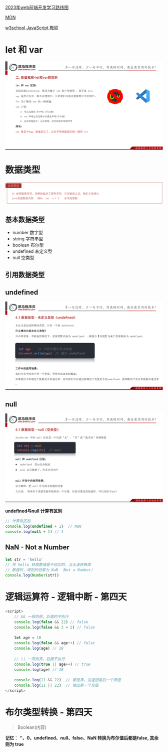 [2023年web前端开发学习路线图](https://www.bilibili.com/read/cv10431130)

[MDN](https://developer.mozilla.org/zh-CN/)

[w3school  JavaScript 教程](https://www.w3school.com.cn/js/index.asp)



# let 和 var

![](images/var.png)





# 数据类型

![](images/js弱数据类型.png)



## 基本数据类型

* number 数字型
* string 字符串型
* boolean 布尔型
* undefined 未定义型
* null 空类型



## 引用数据类型



## undefined 

![](images/undefined.png)



## null

![](images/null.png)



**undefined与null 计算有区别**

```js
// 计算有区别
console.log(undefined + 1)  // NaN
console.log(null + 1) // 1
```



## NaN - Not a Number

```js
let str = 'hello'
// 将 hello 转成数值是不现实的，当无法转换成
// 数值时，得到的结果为 NaN （Not a Number）
console.log(Number(str))
```





# 逻辑运算符 - 逻辑中断 - 第四天

```js
<script>
    // && 一假则假，后面的不执行
 	console.log(false && 22) // false
    console.log(false && 3 + 5) // false

    let age = 18
    console.log(false && age++) // false
    console.log(age) // 18

	// || 一真则真，后面不执行
    console.log(true || age++) // true
    console.log(age) // 18

    console.log(11 && 22)  // 都是真，这返回最后一个真值
    console.log(11 || 22)  // 输出第一个真值
</script>
```



# 布尔类型转换 - 第四天

> Boolean(内容) 

**记忆**： **‘’、0、undefined、null、false、NaN 转换为布尔值后都是false, 其余则为 true** 



